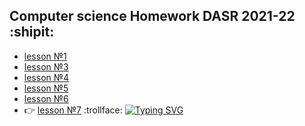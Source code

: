 ## Computer science Homework DASR 2021-22 :shipit: 

- [lesson №1](https://github.com/serikov1/infa/tree/main/homework/H_W%201%20week)
- [lesson №3](https://github.com/serikov1/infa/tree/main/homework/H_W%203%20week)
- [lesson №4](https://github.com/serikov1/infa/tree/main/homework/H_W%204%20week)
- [lesson №5](https://github.com/serikov1/infa/tree/main/homework/H_W%205%20week)
- [lesson №6](https://github.com/serikov1/infa/tree/main/homework/H_W%206%20week)
- :point_right: [lesson №7](https://github.com/serikov1/infa/tree/main/homework/H_W%207%20week) :trollface:
[![Typing SVG](https://readme-typing-svg.herokuapp.com?color=3328F7&background=3D60FF00&vCenter=true&width=200&height=15&lines=CHECK++THIS;Boss%2C+I'm+tired)](https://git.io/typing-svg)
